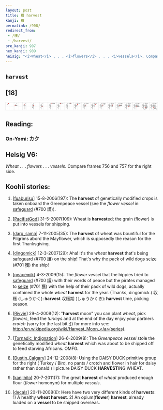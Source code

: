 ```yaml
---
layout: post
title: 穫 harvest
kanji: 穫
permalink: /908/
redirect_from:
 - /穫/
 - /harvest/
pre_kanji: 907
nex_kanji: 909
heisig: "<i>Wheat</i> . . . <i>flowers</i> . . . <i>vessels</i>. Compare frames 756 and 757 for the right side."
---
```


## `harvest`

## [18]

<div class="stroke"><img src="../images/E7A9AB.png" /></div>

## Reading:

### On-Yomi: カク

## Heisig V6:

<i>Wheat</i> . . . <i>flowers</i> . . . <i>vessels</i>. Compare frames 756 and 757 for the right side.

## Koohii stories:

1) [<a href="http://kanji.koohii.com/profile/fuaburisu">fuaburisu</a>] 15-8-2006(197): The<strong> harvest</strong> of genetically modified crops is taken onboard the Greenpeace vessel (see the <em>flower vessel</em> in <a href="../700">safeguard</a> (#700 護)).

2) [<a href="http://kanji.koohii.com/profile/PacifistGod">PacifistGod</a>] 31-5-2007(109): Wheat is<strong> harvest</strong>ed; the grain (flower) is put into vessels for shipping.

3) [<a href="http://kanji.koohii.com/profile/darg_sama">darg_sama</a>] 7-11-2005(35): The<strong> harvest</strong> of wheat was bountiful for the Pilgrims abord the Mayflower, which is supposedly the reason for the first Thanksgiving.

4) [<a href="http://kanji.koohii.com/profile/dingomick">dingomick</a>] 12-3-2007(29): Aha! It&#039;s the <em>wheat</em><strong> harvest</strong> that&#039;s being <a href="../700">safeguard</a> (#700 護) on the ship! That&#039;s why the pack of wild dogs <a href="../701">seize</a> (#701 獲) the ship!

5) [<a href="http://kanji.koohii.com/profile/peacemik">peacemik</a>] 4-3-2009(15): The <em>flower vessel</em> that the hippies tried to <a href="../700">safeguard</a> (#700 護) with their words of peace but the pirates managed to <a href="../701">seize</a> (#701 獲) with the help of their pack of wild dogs, actually contained the whole <em>wheat</em><strong> harvest</strong> for the year. (Thanks, dingomick.) 収穫 (しゅうかく):<strong> harvest</strong> 収穫期 (しゅうかくき):<strong> harvest</strong> time, picking season.

6) [<a href="http://kanji.koohii.com/profile/Rivvie">Rivvie</a>] 29-4-2008(12): &quot;<strong>harvest</strong> moon&quot; you can plant <em>wheat</em>, pick <em>flowers</em>, feed the <em>turkeys</em> and at the end of the day enjoy your partners <em>crotch</em> (sorry for the last bit ;)) for more info see: <a href="http://en.wikipedia.org/wiki/Harvest_Moon_">http://en.wikipedia.org/wiki/Harvest_Moon_</a>(series).

7) [<a href="http://kanji.koohii.com/profile/Tornadic_Indignation">Tornadic_Indignation</a>] 26-6-2009(8): The <em>Greenpeace vessel</em> stole the genetically modified <em>wheat</em><strong> harvest</strong> which was about to be shipped off to feed starving Africans. OMFG.

8) [<a href="http://kanji.koohii.com/profile/Dustin_Calgary">Dustin_Calgary</a>] 24-12-2008(8): Using the DAISY DUCK primitive group for the right ( Turkey / Bird, no pants / crotch and flower in hair for daisy rather than donald ) I picture DAISY DUCK<strong> HARVEST</strong>ING WHEAT.

9) [<a href="http://kanji.koohii.com/profile/kanjihito">kanjihito</a>] 20-7-2011(7): The great<strong> harvest</strong> of <em>wheat</em> produced enough flour (<em>flower</em> homonym) for multiple <em>vessels</em>.

10) [<a href="http://kanji.koohii.com/profile/decals">decals</a>] 20-11-2008(6): Here have two very different kinds of<strong> harvest</strong>s: 1) A healthy <strong>wheat</strong><strong> harvest</strong>. 2) An opium(<strong>flower</strong>)<strong> harvest</strong>, already loaded on a <strong>vessel</strong> to be shipped overseas.
